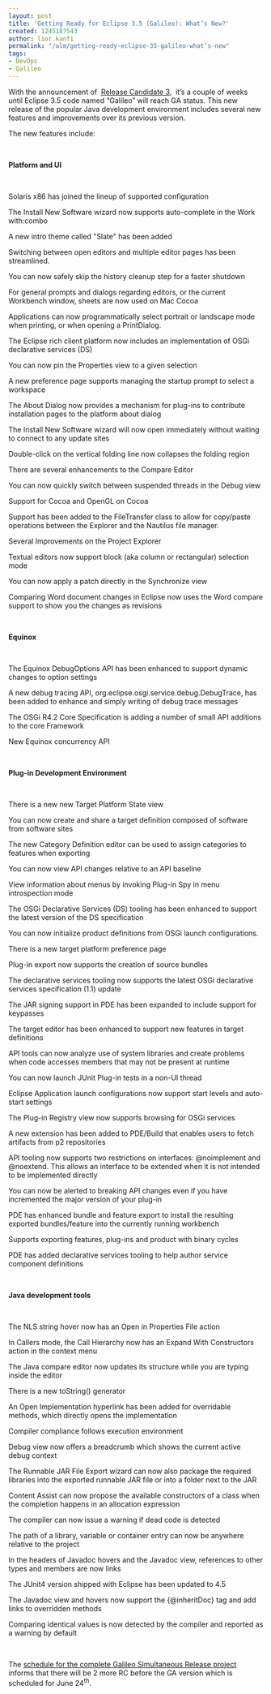 ```yaml
---
layout: post
title: 'Getting Ready for Eclipse 3.5 (Galileo): What’s New?'
created: 1245187543
author: lior.kanfi
permalink: "/alm/getting-ready-eclipse-35-galileo-what’s-new"
tags:
- DevOps
- Galileo
---
```

<p>With the announcement of&nbsp; <a href="http://download.eclipse.org/eclipse/downloads/drops/S-3.5RC3-200905282000/">Release     Candidate 3</a>,&nbsp; it&rsquo;s a couple of weeks until Eclipse 3.5 code named &ldquo;Galileo&rdquo; will reach GA status. This new release of the popular Java development environment includes several new features and improvements over its previous version.</p>
<p>The new features include:</p>
<p>&nbsp;</p>
<p><b>Platform and UI</b></p>
<p>&nbsp;</p>
<p class="rteindent1">Solaris x86 has joined the lineup of supported     configuration</p>
<p class="rteindent1">The Install New Software wizard now supports auto-complete     in the Work with:combo</p>
<p class="rteindent1">A new intro theme called &quot;Slate&quot; has     been added</p>
<p class="rteindent1">Switching between open editors and multiple     editor pages has been streamlined.</p>
<p class="rteindent1">You can now safely skip the history cleanup step     for a faster shutdown</p>
<p class="rteindent1">For general prompts and dialogs regarding     editors, or the current Workbench window, sheets are now used on Mac Cocoa</p>
<p class="rteindent1">Applications can now programmatically select     portrait or landscape mode when printing, or when opening a PrintDialog.</p>
<p class="rteindent1">The Eclipse rich client platform now includes an     implementation of OSGi declarative services (DS)</p>
<p class="rteindent1">You can now pin the Properties view to a given     selection</p>
<p class="rteindent1">A new preference page supports managing the     startup prompt to select a workspace</p>
<p class="rteindent1">The About Dialog now provides a mechanism for     plug-ins to contribute installation pages to the platform about dialog</p>
<p class="rteindent1">The Install New Software wizard will now open     immediately without waiting to connect to any update sites</p>
<p class="rteindent1">Double-click on the vertical folding line now collapses     the folding region</p>
<p class="rteindent1">There are several enhancements to the Compare     Editor</p>
<p class="rteindent1">You can now quickly switch between suspended     threads in the Debug view</p>
<p class="rteindent1">Support for Cocoa and OpenGL on Cocoa</p>
<p class="rteindent1">Support has been added to the FileTransfer class to allow for copy/paste operations between the Explorer and the Nautilus file manager.</p>
<p class="rteindent1">Several Improvements on the Project Explorer</p>
<p class="rteindent1">Textual editors now support block (aka column or     rectangular) selection mode</p>
<p class="rteindent1">You can now apply a patch directly in the     Synchronize view</p>
<p class="rteindent1">Comparing Word document changes in Eclipse now     uses the Word compare support to show you the changes as revisions</p>
<p class="rteindent1">&nbsp;</p>
<p><b>Equinox</b></p>
<p>&nbsp;</p>
<p class="rteindent1">The Equinox DebugOptions API has been enhanced     to support dynamic changes to option settings</p>
<p class="rteindent1">A new debug tracing API, org.eclipse.osgi.service.debug.DebugTrace, has been added to enhance and simply writing of debug trace messages</p>
<p class="rteindent1">The OSGi R4.2 Core Specification is adding a       number of small API additions to the core Framework</p>
<p class="rteindent1">New Equinox concurrency API</p>
<p class="rteindent1">&nbsp;</p>
<p><b>Plug-in Development     Environment</b></p>
<p>&nbsp;</p>
<p class="rteindent1">There is a new new Target Platform State view</p>
<p class="rteindent1">You can now create and share a target definition     composed of software from software sites</p>
<p class="rteindent1">The new Category Definition editor can be used     to assign categories to features when exporting</p>
<p class="rteindent1">You can now view API changes relative to an API     baseline</p>
<p class="rteindent1">View information about menus by invoking Plug-in     Spy in menu introspection mode</p>
<p class="rteindent1">The OSGi Declarative Services (DS) tooling has     been enhanced to support the latest version of the DS specification</p>
<p class="rteindent1">You can now initialize product definitions from       OSGi launch configurations.</p>
<p class="rteindent1">There is a new target platform preference page</p>
<p class="rteindent1">Plug-in export now supports the creation of     source bundles</p>
<p class="rteindent1">The declarative services tooling now supports     the latest OSGi declarative services specification (1.1) update</p>
<p class="rteindent1">The JAR signing support in PDE has been expanded     to include support for keypasses</p>
<p class="rteindent1">The target editor has been enhanced to support     new features in target definitions</p>
<p class="rteindent1">API tools can now analyze use of system libraries and create problems when code accesses members that may not be present at runtime</p>
<p class="rteindent1">You can now launch JUnit Plug-in tests in a     non-UI thread</p>
<p class="rteindent1">Eclipse Application launch configurations now     support start levels and auto-start settings</p>
<p class="rteindent1">The Plug-in Registry view now supports browsing     for OSGi services</p>
<p class="rteindent1">A new extension has been added to PDE/Build that     enables users to fetch artifacts from p2 repositories</p>
<p class="rteindent1">API tooling now supports two restrictions on interfaces: @noimplement and @noextend. This allows an interface to be extended when it is not intended to be implemented directly</p>
<p class="rteindent1">You can now be alerted to breaking API changes     even if you have incremented the major version of your plug-in</p>
<p class="rteindent1">PDE has enhanced bundle and feature export to install the resulting exported bundles/feature into the currently running workbench</p>
<p class="rteindent1">Supports exporting features, plug-ins and     product with binary cycles</p>
<p class="rteindent1">PDE has added declarative services tooling to       help author service component definitions</p>
<p class="rteindent1">&nbsp;</p>
<p><b>Java development     tools</b></p>
<p>&nbsp;</p>
<p class="rteindent1">The NLS string hover now has an Open in     Properties File action</p>
<p class="rteindent1">In Callers mode, the Call Hierarchy now has an     Expand With Constructors action in the context menu</p>
<p class="rteindent1">The Java compare editor now updates its       structure while you are typing inside the editor</p>
<p class="rteindent1">There is a new toString() generator</p>
<p class="rteindent1">An Open Implementation hyperlink has been added     for overridable methods, which directly opens the implementation</p>
<p class="rteindent1">Compiler compliance follows execution     environment</p>
<p class="rteindent1">Debug view now offers a breadcrumb which shows     the current active debug context</p>
<p class="rteindent1">The Runnable JAR File Export wizard can now also package the required libraries into the exported runnable JAR file or into a folder next to the JAR</p>
<p class="rteindent1">Content Assist can now propose the available     constructors of a class when the completion happens in an allocation expression</p>
<p class="rteindent1">The compiler can now issue a warning if dead     code is detected</p>
<p class="rteindent1">The path of a library, variable or container     entry can now be anywhere relative to the project</p>
<p class="rteindent1">In the headers of Javadoc hovers and the Javadoc     view, references to other types and members are now links</p>
<p class="rteindent1">The JUnit4 version shipped with Eclipse has been     updated to 4.5</p>
<p class="rteindent1">The Javadoc view and hovers now support the     {@inheritDoc} tag and add links to overridden methods</p>
<p class="rteindent1">Comparing identical values is now detected by       the compiler and reported as a warning by default</p>
<p>&nbsp;</p>
<p>The <a href="http://wiki.eclipse.org/Galileo#Milestones_and_Release_Candidates">schedule     for the complete Galileo Simultaneous Release project</a> informs that there     will be 2 more RC before the GA version which is scheduled for June 24<sup>th</sup>.</p>
